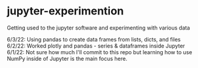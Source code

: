 # jupyter-experimention
Getting used to the jupyter software and experimenting with various data

6/3/22: Using pandas to create data frames from lists, dicts, and files
6/2/22: Worked plotly  and  pandas - series & dataframes inside Jupyter<br>
6/1/22: Not sure how much I'll commit to this repo but learning how to use NumPy inside of Jupyter is the main focus here.
